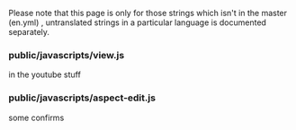 Please note that this page is only for those strings which isn't in the master (en.yml) , untranslated strings in a particular language is documented separately.

### public/javascripts/view.js

in the youtube stuff

### public/javascripts/aspect-edit.js

some confirms
